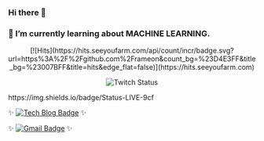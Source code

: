 ### Hi there 👋
### 🌱 I’m currently learning about MACHINE LEARNING.

<div align=center>
[![Hits](https://hits.seeyoufarm.com/api/count/incr/badge.svg?url=https%3A%2F%2Fgithub.com%2Frameon&count_bg=%23D4E3FF&title_bg=%23007BFF&title=hits&edge_flat=false)](https://hits.seeyoufarm.com)

![Twitch Status](https://img.shields.io/twitch/status/rameon?style=for-the-badge)
</div>
https://img.shields.io/badge/Status-LIVE-9cf

 ✨ [![Tech Blog Badge](http://img.shields.io/badge/-Tech%20blog-black?style=flat-square&logo=github&link=https://rameon.github.io/)](https://rameon.github.io/) ✨

 ✨ [![Gmail Badge](https://img.shields.io/badge/Gmail-d14836?style=flat-square&logo=Gmail&logoColor=white&link=mailto:Yirameon@gmail.com)](mailto:Yirameon@gmail.com) ✨
	
<!--
**Rameon/Rameon** is a ✨ _special_ ✨ repository because its `README.md` (this file) appears on your GitHub profile.

Here are some ideas to get you started:

- 🔭 I’m currently working on ...
- 🌱 I’m currently learning ...
- 👯 I’m looking to collaborate on ...
- 🤔 I’m looking for help with ...
- 💬 Ask me about ...
- 📫 How to reach me: ...
- 😄 Pronouns: ...
- ⚡ Fun fact: ...
-->
